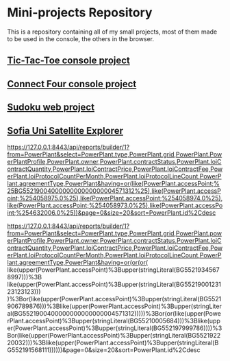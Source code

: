 # Mini-projects Repository
This is a repository containing all of my small projects, most of them made to be used in the console, the others in the browser.
## [Tic-Tac-Toe console project](https://github.com/PowerCell46/Mini-Projects/tree/main/Tic-Tac-Toe)
## [Connect Four console project](https://github.com/PowerCell46/Mini-Projects/tree/main/Connect%20Four)
## [Sudoku web project](https://github.com/PowerCell46/Mini-Projects/tree/main/Sudoku)
## [Sofia Uni Satellite Explorer](https://github.com/PowerCell46/Mini-Projects/tree/main/SofiaUniSatelliteExplorer)



https://127.0.0.1:8443/api/reports/builder/1?from=PowerPlant&select=PowerPlant.type,PowerPlant.grid,PowerPlant.PowerPlantProfile,PowerPlant.owner,PowerPlant.contractStatus,PowerPlant.loiContractQuantity,PowerPlant.loiContractPrice,PowerPlant.loiContractFee,PowerPlant.loiProtocolCountPerMonth,PowerPlant.loiProtocolLineCount,PowerPlant.agreementType,PowerPlant&having=or(like(PowerPlant.accessPoint;%25BG5521900400000000000000004571312%25),like(PowerPlant.accessPoint;%254058975.0%25),like(PowerPlant.accessPoint;%254058974.0%25),like(PowerPlant.accessPoint;%254058973.0%25),like(PowerPlant.accessPoint;%254632006.0%25))&page=0&size=20&sort=PowerPlant.id%2Cdesc


https://127.0.0.1:8443/api/reports/builder/1?from=PowerPlant&select=PowerPlant.type,PowerPlant.grid,PowerPlant.powerPlantProfile,PowerPlant.owner,PowerPlant.contractStatus,PowerPlant.loiContractQuantity,PowerPlant.loiContractPrice,PowerPlant.loiContractFee,PowerPlant.loiProtocolCountPerMonth,PowerPlant.loiProtocolLineCount,PowerPlant.agreementType,PowerPlant&having=or(or(or(
like(upper(PowerPlant.accessPoint)%3Bupper(stringLiteral(BG55219345678997)))%3B
like(upper(PowerPlant.accessPoint)%3Bupper(stringLiteral(BG5521900123123123123)))
)%3Bor(like(upper(PowerPlant.accessPoint)%3Bupper(stringLiteral(BG5521906789876)))%3Blike(upper(PowerPlant.accessPoint)%3Bupper(stringLiteral(BG5521900400000000000000004571312)))))%3Bor(or(like(upper(PowerPlant.accessPoint)%3Bupper(stringLiteral(BG55210005684)))%3Blike(upper(PowerPlant.accessPoint)%3Bupper(stringLiteral(BG552197999786))))%3Bor(like(upper(PowerPlant.accessPoint)%3Bupper(stringLiteral(BG552192220032)))%3Blike(upper(PowerPlant.accessPoint)%3Bupper(stringLiteral(BG552191568111))))))&page=0&size=20&sort=PowerPlant.id%2Cdesc
